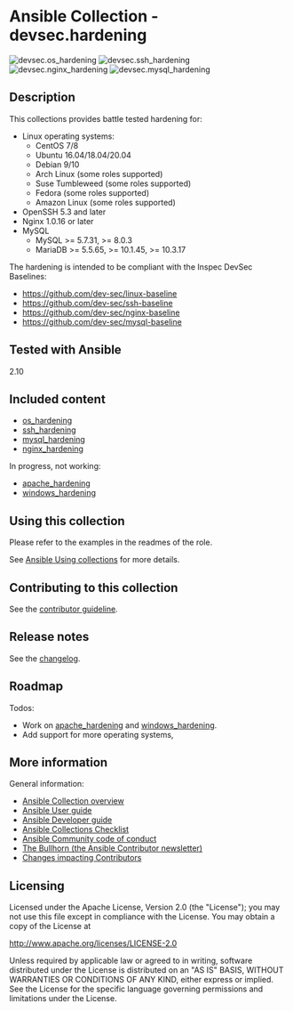 # Ansible Collection - devsec.hardening

![devsec.os_hardening](https://github.com/dev-sec/ansible-os-hardening/workflows/devsec.os_hardening/badge.svg)
![devsec.ssh_hardening](https://github.com/dev-sec/ansible-os-hardening/workflows/devsec.ssh_hardening/badge.svg)
![devsec.nginx_hardening](https://github.com/dev-sec/ansible-os-hardening/workflows/devsec.nginx_hardening/badge.svg)
![devsec.mysql_hardening](https://github.com/dev-sec/ansible-os-hardening/workflows/devsec.mysql_hardening/badge.svg)

## Description

This collections provides battle tested hardening for:

* Linux operating systems:
  * CentOS 7/8
  * Ubuntu 16.04/18.04/20.04
  * Debian 9/10
  * Arch Linux (some roles supported)
  * Suse Tumbleweed (some roles supported)
  * Fedora (some roles supported)
  * Amazon Linux (some roles supported)
* OpenSSH 5.3 and later
* Nginx 1.0.16 or later
* MySQL
  * MySQL >= 5.7.31, >= 8.0.3
  * MariaDB >= 5.5.65, >= 10.1.45, >= 10.3.17

The hardening is intended to be compliant with the Inspec DevSec Baselines:

* https://github.com/dev-sec/linux-baseline
* https://github.com/dev-sec/ssh-baseline
* https://github.com/dev-sec/nginx-baseline
* https://github.com/dev-sec/mysql-baseline

## Tested with Ansible

2.10

## Included content

* [os_hardening](roles/os_hardening/)
* [ssh_hardening](roles/ssh_hardening/)
* [mysql_hardening](roles/mysql_hardening/)
* [nginx_hardening](roles/nginx_hardening/)

In progress, not working:
* [apache_hardening](roles/apache_hardening/)
* [windows_hardening](roles/windows_hardening/)


## Using this collection

Please refer to the examples in the readmes of the role.

See [Ansible Using collections](https://docs.ansible.com/ansible/latest/user_guide/collections_using.html) for more details.

## Contributing to this collection

See the [contributor guideline](CONTRIBUTING.md).

## Release notes

See the [changelog](https://github.com/dev-sec/ansible-os-hardening/tree/master/CHANGELOG.md).

## Roadmap

Todos:
* Work on [apache_hardening](roles/apache_hardening/) and [windows_hardening](roles/windows_hardening/).
* Add support for more operating systems,

## More information

General information:

- [Ansible Collection overview](https://github.com/ansible-collections/overview)
- [Ansible User guide](https://docs.ansible.com/ansible/latest/user_guide/index.html)
- [Ansible Developer guide](https://docs.ansible.com/ansible/latest/dev_guide/index.html)
- [Ansible Collections Checklist](https://github.com/ansible-collections/overview/blob/master/collection_requirements.rst)
- [Ansible Community code of conduct](https://docs.ansible.com/ansible/latest/community/code_of_conduct.html)
- [The Bullhorn (the Ansible Contributor newsletter)](https://us19.campaign-archive.com/home/?u=56d874e027110e35dea0e03c1&id=d6635f5420)
- [Changes impacting Contributors](https://github.com/ansible-collections/overview/issues/45)

## Licensing

Licensed under the Apache License, Version 2.0 (the "License"); you may not use this file except in compliance with the License. You may obtain a copy of the License at

http://www.apache.org/licenses/LICENSE-2.0

Unless required by applicable law or agreed to in writing, software distributed under the License is distributed on an "AS IS" BASIS, WITHOUT WARRANTIES OR CONDITIONS OF ANY KIND, either express or implied. See the License for the specific language governing permissions and limitations under the License.
